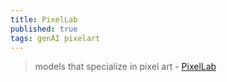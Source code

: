 ```yaml
---
title: PixelLab
published: true
tags: genAI pixelart
---
```

>  models that specialize in pixel art - [PixelLab](https://www.pixellab.ai/#checkout)
